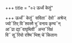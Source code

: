 +++
title = "०२ ऊर्ध्वं केतुं"

+++
ऊर्ध्वं᳓ केतुं᳓ सविता᳓ देवो᳓ अश्रेज्  
ज्यो᳓तिर् वि᳓श्वस्मै भु᳓वनाय कृण्व᳓न्  
आ᳓प्रा द्या᳓वापृथिवी᳓ अन्त᳓रिक्षं  
वि᳓ सू᳓रियो रश्मि᳓भिश् चे᳓कितानः